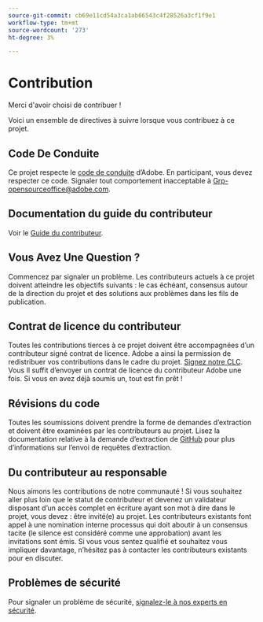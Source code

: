 ```yaml
---
source-git-commit: cb69e11cd54a3ca1ab66543c4f28526a3cf1f9e1
workflow-type: tm+mt
source-wordcount: '273'
ht-degree: 3%

---
```

# Contribution

Merci d&#39;avoir choisi de contribuer !

Voici un ensemble de directives à suivre lorsque vous contribuez à ce projet.

## Code De Conduite

Ce projet respecte le [code de conduite](code-of-conduct.md) d’Adobe. En participant,
vous devez respecter ce code. Signaler tout comportement inacceptable à
[Grp-opensourceoffice@adobe.com](mailto:Grp-opensourceoffice@adobe.com).

## Documentation du guide du contributeur

Voir le [Guide du contributeur](https://experienceleague.adobe.com/docs/contributor/contributor-guide/introduction.html).

## Vous Avez Une Question ?

Commencez par signaler un problème. Les contributeurs actuels à ce projet doivent atteindre les objectifs suivants :
le cas échéant, consensus autour de la direction du projet et des solutions aux problèmes dans les fils de publication.

## Contrat de licence du contributeur

Toutes les contributions tierces à ce projet doivent être accompagnées d’un contributeur signé
contrat de licence. Adobe a ainsi la permission de redistribuer vos contributions
dans le cadre du projet. [Signez notre CLC](https://opensource.adobe.com/cla.html). Vous
Il suffit d’envoyer un contrat de licence du contributeur Adobe une fois. Si vous en avez déjà soumis un,
tout est fin prêt !

## Révisions du code

Toutes les soumissions doivent prendre la forme de demandes d’extraction et doivent être examinées
par les contributeurs au projet. Lisez la documentation relative à la demande d’extraction de [GitHub](https://docs.github.com/en/pull-requests/collaborating-with-pull-requests/proposing-changes-to-your-work-with-pull-requests/about-pull-requests)
pour plus d’informations sur l’envoi de requêtes d’extraction.

<!--
Lastly, please follow the [pull request template](PULL_REQUEST_TEMPLATE.md) when
submitting a pull request!
-->

## Du contributeur au responsable

Nous aimons les contributions de notre communauté ! Si vous souhaitez aller plus loin que le statut de contributeur
et devenez un validateur disposant d’un accès complet en écriture ayant son mot à dire dans le projet, vous devez :
être invité(e) au projet. Les contributeurs existants font appel à une nomination interne
processus qui doit aboutir à un consensus tacite (le silence est considéré comme une approbation) avant les invitations
sont émis. Si vous vous sentez qualifié et souhaitez vous impliquer davantage,
n’hésitez pas à contacter les contributeurs existants pour en discuter.

## Problèmes de sécurité

Pour signaler un problème de sécurité, [signalez-le à nos experts en sécurité](https://helpx.adobe.com/security/alertus.html).
